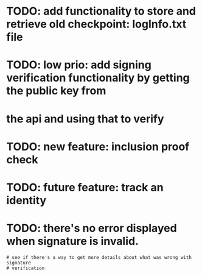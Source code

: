 # TODO: add functionality to store and retrieve old checkpoint: logInfo.txt file
# TODO: low prio: add signing verification functionality by getting the public key from
# the api and using that to verify
# TODO: new feature: inclusion proof check
# TODO: future feature: track an identity
# TODO: there's no error displayed when signature is invalid.
    # see if there's a way to get more details about what was wrong with signature
    # verification

